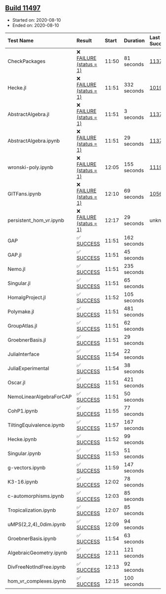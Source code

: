## [Build 11497](https://oscarci.mathematik.uni-kl.de/job/oscar/11497/)

* Started on: 2020-08-10
* Ended on: 2020-08-10

| Test Name    | Result | Start | Duration | Last Success | First Failure |
|:-------------|:-------|:------|:---------|:-------------|:--------------|
| CheckPackages | ❌ [FAILURE (status = 1)](https://oscarci.mathematik.uni-kl.de/job/oscar/11497/artifact/logs/build-11497/CheckPackages.log) | 11:50 | 81 seconds | [11376](https://oscarci.mathematik.uni-kl.de/job/oscar/11376/) | [11377](https://oscarci.mathematik.uni-kl.de/job/oscar/11377/) |
| Hecke.jl | ❌ [FAILURE (status = 1)](https://oscarci.mathematik.uni-kl.de/job/oscar/11497/artifact/logs/build-11497/Hecke.jl.log) | 11:51 | 332 seconds | [10197](https://oscarci.mathematik.uni-kl.de/job/oscar/10197/) | [10198](https://oscarci.mathematik.uni-kl.de/job/oscar/10198/) |
| AbstractAlgebra.jl | ❌ [FAILURE (status = 1)](https://oscarci.mathematik.uni-kl.de/job/oscar/11497/artifact/logs/build-11497/AbstractAlgebra.jl.log) | 11:51 | 3 seconds | [11376](https://oscarci.mathematik.uni-kl.de/job/oscar/11376/) | [11377](https://oscarci.mathematik.uni-kl.de/job/oscar/11377/) |
| AbstractAlgebra.ipynb | ❌ [FAILURE (status = 1)](https://oscarci.mathematik.uni-kl.de/job/oscar/11497/artifact/logs/build-11497/AbstractAlgebra.ipynb.log) | 11:51 | 29 seconds | [11376](https://oscarci.mathematik.uni-kl.de/job/oscar/11376/) | [11377](https://oscarci.mathematik.uni-kl.de/job/oscar/11377/) |
| wronski-poly.ipynb | ❌ [FAILURE (status = 1)](https://oscarci.mathematik.uni-kl.de/job/oscar/11497/artifact/logs/build-11497/wronski-poly.ipynb.log) | 12:05 | 155 seconds | [11192](https://oscarci.mathematik.uni-kl.de/job/oscar/11192/) | [11193](https://oscarci.mathematik.uni-kl.de/job/oscar/11193/) |
| GITFans.ipynb | ❌ [FAILURE (status = 1)](https://oscarci.mathematik.uni-kl.de/job/oscar/11497/artifact/logs/build-11497/GITFans.ipynb.log) | 12:10 | 69 seconds | [10566](https://oscarci.mathematik.uni-kl.de/job/oscar/10566/) | [10567](https://oscarci.mathematik.uni-kl.de/job/oscar/10567/) |
| persistent_hom_vr.ipynb | ❌ [FAILURE (status = 1)](https://oscarci.mathematik.uni-kl.de/job/oscar/11497/artifact/logs/build-11497/persistent_hom_vr.ipynb.log) | 12:17 | 29 seconds | unknown | unknown |
| GAP | ✅ [SUCCESS](https://oscarci.mathematik.uni-kl.de/job/oscar/11497/artifact/logs/build-11497/GAP.log) | 11:51 | 162 seconds |  |  |
| GAP.jl | ✅ [SUCCESS](https://oscarci.mathematik.uni-kl.de/job/oscar/11497/artifact/logs/build-11497/GAP.jl.log) | 11:51 | 45 seconds |  |  |
| Nemo.jl | ✅ [SUCCESS](https://oscarci.mathematik.uni-kl.de/job/oscar/11497/artifact/logs/build-11497/Nemo.jl.log) | 11:51 | 235 seconds |  |  |
| Singular.jl | ✅ [SUCCESS](https://oscarci.mathematik.uni-kl.de/job/oscar/11497/artifact/logs/build-11497/Singular.jl.log) | 11:51 | 65 seconds |  |  |
| HomalgProject.jl | ✅ [SUCCESS](https://oscarci.mathematik.uni-kl.de/job/oscar/11497/artifact/logs/build-11497/HomalgProject.jl.log) | 11:52 | 105 seconds |  |  |
| Polymake.jl | ✅ [SUCCESS](https://oscarci.mathematik.uni-kl.de/job/oscar/11497/artifact/logs/build-11497/Polymake.jl.log) | 11:51 | 481 seconds |  |  |
| GroupAtlas.jl | ✅ [SUCCESS](https://oscarci.mathematik.uni-kl.de/job/oscar/11497/artifact/logs/build-11497/GroupAtlas.jl.log) | 11:51 | 62 seconds |  |  |
| GroebnerBasis.jl | ✅ [SUCCESS](https://oscarci.mathematik.uni-kl.de/job/oscar/11497/artifact/logs/build-11497/GroebnerBasis.jl.log) | 11:51 | 29 seconds |  |  |
| JuliaInterface | ✅ [SUCCESS](https://oscarci.mathematik.uni-kl.de/job/oscar/11497/artifact/logs/build-11497/JuliaInterface.log) | 11:54 | 22 seconds |  |  |
| JuliaExperimental | ✅ [SUCCESS](https://oscarci.mathematik.uni-kl.de/job/oscar/11497/artifact/logs/build-11497/JuliaExperimental.log) | 11:54 | 38 seconds |  |  |
| Oscar.jl | ✅ [SUCCESS](https://oscarci.mathematik.uni-kl.de/job/oscar/11497/artifact/logs/build-11497/Oscar.jl.log) | 11:51 | 421 seconds |  |  |
| NemoLinearAlgebraForCAP | ✅ [SUCCESS](https://oscarci.mathematik.uni-kl.de/job/oscar/11497/artifact/logs/build-11497/NemoLinearAlgebraForCAP.log) | 11:51 | 50 seconds |  |  |
| CohP1.ipynb | ✅ [SUCCESS](https://oscarci.mathematik.uni-kl.de/job/oscar/11497/artifact/logs/build-11497/CohP1.ipynb.log) | 11:55 | 77 seconds |  |  |
| TiltingEquivalence.ipynb | ✅ [SUCCESS](https://oscarci.mathematik.uni-kl.de/job/oscar/11497/artifact/logs/build-11497/TiltingEquivalence.ipynb.log) | 11:57 | 167 seconds |  |  |
| Hecke.ipynb | ✅ [SUCCESS](https://oscarci.mathematik.uni-kl.de/job/oscar/11497/artifact/logs/build-11497/Hecke.ipynb.log) | 11:52 | 99 seconds |  |  |
| Singular.ipynb | ✅ [SUCCESS](https://oscarci.mathematik.uni-kl.de/job/oscar/11497/artifact/logs/build-11497/Singular.ipynb.log) | 11:53 | 51 seconds |  |  |
| g-vectors.ipynb | ✅ [SUCCESS](https://oscarci.mathematik.uni-kl.de/job/oscar/11497/artifact/logs/build-11497/g-vectors.ipynb.log) | 11:59 | 147 seconds |  |  |
| K3-16.ipynb | ✅ [SUCCESS](https://oscarci.mathematik.uni-kl.de/job/oscar/11497/artifact/logs/build-11497/K3-16.ipynb.log) | 12:02 | 78 seconds |  |  |
| c-automorphisms.ipynb | ✅ [SUCCESS](https://oscarci.mathematik.uni-kl.de/job/oscar/11497/artifact/logs/build-11497/c-automorphisms.ipynb.log) | 12:03 | 85 seconds |  |  |
| Tropicalization.ipynb | ✅ [SUCCESS](https://oscarci.mathematik.uni-kl.de/job/oscar/11497/artifact/logs/build-11497/Tropicalization.ipynb.log) | 12:07 | 85 seconds |  |  |
| uMPS(2,2,4)_0dim.ipynb | ✅ [SUCCESS](https://oscarci.mathematik.uni-kl.de/job/oscar/11497/artifact/logs/build-11497/uMPS-2-2-4-_0dim.ipynb.log) | 12:09 | 94 seconds |  |  |
| GroebnerBasis.ipynb | ✅ [SUCCESS](https://oscarci.mathematik.uni-kl.de/job/oscar/11497/artifact/logs/build-11497/GroebnerBasis.ipynb.log) | 11:54 | 63 seconds |  |  |
| AlgebraicGeometry.ipynb | ✅ [SUCCESS](https://oscarci.mathematik.uni-kl.de/job/oscar/11497/artifact/logs/build-11497/AlgebraicGeometry.ipynb.log) | 12:11 | 121 seconds |  |  |
| DivFreeNotIndFree.ipynb | ✅ [SUCCESS](https://oscarci.mathematik.uni-kl.de/job/oscar/11497/artifact/logs/build-11497/DivFreeNotIndFree.ipynb.log) | 12:13 | 92 seconds |  |  |
| hom_vr_complexes.ipynb | ✅ [SUCCESS](https://oscarci.mathematik.uni-kl.de/job/oscar/11497/artifact/logs/build-11497/hom_vr_complexes.ipynb.log) | 12:15 | 100 seconds |  |  |
